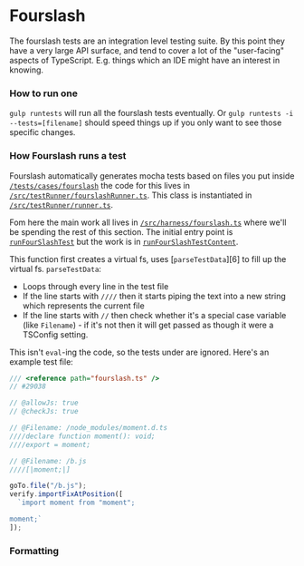 # Fourslash

The fourslash tests are an integration level testing suite. By this point they have a very large API surface, and
tend to cover a lot of the "user-facing" aspects of TypeScript. E.g. things which an IDE might have an interest in
knowing.

### How to run one

`gulp runtests` will run all the fourslash tests eventually. Or `gulp runtests -i --tests=[filename]` should speed
things up if you only want to see those specific changes.

### How Fourslash runs a test

Fourslash automatically generates mocha tests based on files you put inside [`/tests/cases/fourslash`][0] the code
for this lives in [`/src/testRunner/fourslashRunner.ts`][1]. This class is instantiated in
[`/src/testRunner/runner.ts`][2].

Fom here the main work all lives in [`/src/harness/fourslash.ts`][3] where we'll be spending the rest of this
section. The initial entry point is [`runFourSlashTest`][4] but the work is in [`runFourSlashTestContent`][5].

This function first creates a virtual fs, uses [`parseTestData`][6] to fill up the virtual fs. `parseTestData`:

- Loops through every line in the test file
- If the line starts with `////` then it starts piping the text into a new string which represents the current
  file
- If the line starts with `//` then check whether it's a special case variable (like `Filename`) - if it's not
  then it will get passed as though it were a TSConfig setting.

This isn't `eval`-ing the code, so the tests under are ignored. Here's an example test file:

```ts
/// <reference path="fourslash.ts" />
// #29038

// @allowJs: true
// @checkJs: true

// @Filename: /node_modules/moment.d.ts
////declare function moment(): void;
////export = moment;

// @Filename: /b.js
////[|moment;|]

goTo.file("/b.js");
verify.importFixAtPosition([
  `import moment from "moment";

moment;`
]);
```

### Formatting

<!-- prettier-ignore-start -->
[0]: https://github.com/microsoft/TypeScript/blob/master/src/testRunner/fourslashRunner.ts
[1]: https://github.com/microsoft/TypeScript/blob/master/tests/cases/fourslash
[2]: https://github.com/microsoft/TypeScript/blob/master/src/testRunner/runner.ts
[3]: https://github.com/microsoft/TypeScript/blob/master/src/harness/fourslashImpl.ts
[4]: https://github.com/microsoft/TypeScript/blob/1bb6ea03/src/harness/fourslashImpl.ts#L3579
[5]: https://github.com/microsoft/TypeScript/blob/1bb6ea03/src/harness/fourslashImpl.ts#L3584
[5]: https://github.com/microsoft/TypeScript/blob/1bb6ea03/src/harness/fourslashImpl.ts#L3634
<!-- prettier-ignore-end -->
